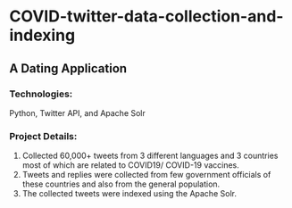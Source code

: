 # COVID-twitter-data-collection-and-indexing

## A Dating Application


### Technologies: 
Python, Twitter API, and Apache Solr

### Project Details:
1) Collected 60,000+ tweets from 3 different languages and 3 countries most of which are related to COVID19/
COVID-19 vaccines. <br />
2) Tweets and replies were collected from few government officials of these countries and also from the general
population. <br />
3) The collected tweets were indexed using the Apache Solr.
